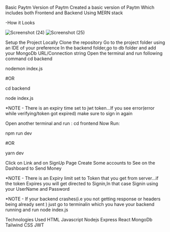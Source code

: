 Basic Paytm Version of Paytm
Created a basic version of Paytm Which includes both Frontend and Backend Using MERN stack

-How it Looks

![Screenshot (24)](https://github.com/user-attachments/assets/81043924-9968-410a-95ef-9e298e27a751)
![Screenshot (25)](https://github.com/user-attachments/assets/5e7379b4-2573-4171-8883-9f96ea8ab3bf)

Setup the Project Locally
Clone the repository
Go to the project folder using an IDE of your preference
In the backend folder,go to db folder and add your MongoDb URL/Connection string
Open the terminal and run following command
cd backend

nodemon index.js

#OR

cd backend

node index.js

\*NOTE - There is an expiry time set to jwt token…If you see error(error while verifying/token got expired) make sure to sign in again

Open another terminal and run : cd frontend
Now Run:

npm run dev

#OR

yarn dev

Click on Link and on SignUp Page Create Some accounts to See on the Dashboard to Send Money

\*NOTE - There is an Expiry limit set to Token that you get from server…if the token Expires you will get directed to Signin,In that case Signin using your UserName and Password

\*NOTE - If your backend crashes(i.e you not getting response or headers being already sent ) just go to terminalin which you have your backend running and run node index.js

Technologies Used
HTML
Javascript
Nodejs
Express
React
MongoDb
Tailwind CSS
JWT
